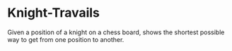 # Knight-Travails
Given a position of a knight on a chess board, shows the shortest possible way to get from one position to another.
